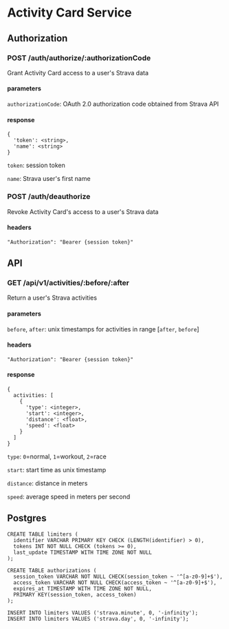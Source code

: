 # Activity Card Service

## Authorization

### POST /auth/authorize/:authorizationCode

Grant Activity Card access to a user's Strava data

#### parameters

`authorizationCode`: OAuth 2.0 authorization code obtained from Strava API

#### response

```
{
  'token': <string>,
  'name': <string>
}
```

`token`: session token 

`name`: Strava user's first name

### POST /auth/deauthorize

Revoke Activity Card's access to a user's Strava data

#### headers

`"Authorization": "Bearer {session token}"`

## API

### GET /api/v1/activities/:before/:after

Return a user's Strava activities 

#### parameters

`before`, `after`: unix timestamps for activities in range [`after`, `before`]

#### headers

`"Authorization": "Bearer {session token}"`

#### response

```
{
  activities: [
    {
      'type': <integer>,
      'start': <integer>,
      'distance': <float>,
      'speed': <float>
    }
  ]
}
```

`type`: `0`=normal, `1`=workout, `2`=race

`start`: start time as unix timestamp

`distance`: distance in meters

`speed`: average speed in meters per second

## Postgres

```
CREATE TABLE limiters (
  identifier VARCHAR PRIMARY KEY CHECK (LENGTH(identifier) > 0),
  tokens INT NOT NULL CHECK (tokens >= 0),
  last_update TIMESTAMP WITH TIME ZONE NOT NULL
);

CREATE TABLE authorizations (
  session_token VARCHAR NOT NULL CHECK(session_token ~ '^[a-z0-9]+$'),
  access_token VARCHAR NOT NULL CHECK(access_token ~ '^[a-z0-9]+$'),
  expires_at TIMESTAMP WITH TIME ZONE NOT NULL,
  PRIMARY KEY(session_token, access_token)
);

INSERT INTO limiters VALUES ('strava.minute', 0, '-infinity');
INSERT INTO limiters VALUES ('strava.day', 0, '-infinity');
```
